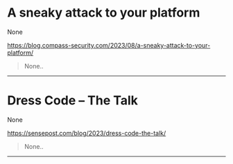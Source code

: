 # A sneaky attack to your platform 

None

https://blog.compass-security.com/2023/08/a-sneaky-attack-to-your-platform/
<blockquote>
None..
</blockquote>

---

# Dress Code – The Talk

None

https://sensepost.com/blog/2023/dress-code-the-talk/
<blockquote>
None..
</blockquote>

---

